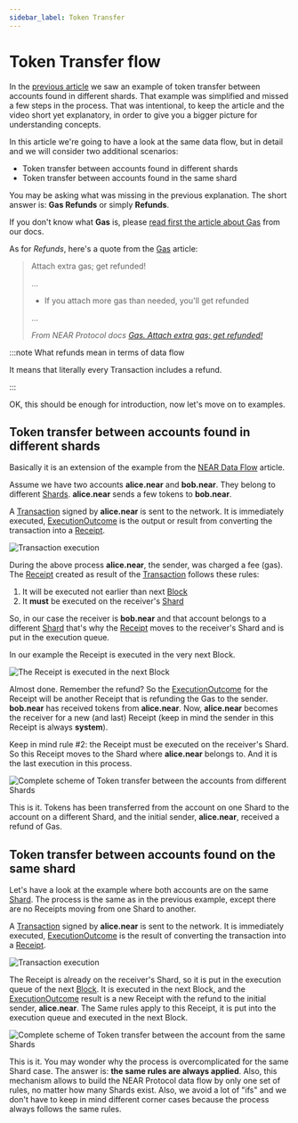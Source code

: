 ```yaml
---
sidebar_label: Token Transfer
---
```


# Token Transfer flow

In the [previous article](near-data-flow.md) we saw an example of token transfer between accounts found in different shards. That example was simplified and missed a few steps in the process. That was intentional, to keep the article and the video short yet explanatory, in order to give you a bigger picture for understanding concepts.

In this article we're going to have a look at the same data flow, but in detail and we will consider two additional scenarios:

- Token transfer between accounts found in different shards
- Token transfer between accounts found in the same shard

You may be asking what was missing in the previous explanation. The short answer is: **Gas Refunds** or simply **Refunds**.

If you don't know what **Gas** is, please [read first the article about Gas](https://docs.near.org/concepts/protocol/gas) from our docs.

As for *Refunds*, here's a quote from the [Gas](https://docs.near.org/concepts/protocol/gas) article:

> Attach extra gas; get refunded!
>
> ...
>
> - If you attach more gas than needed, you'll get refunded
>
> ...
>
> *From NEAR Protocol docs [Gas. Attach extra gas; get refunded!](https://docs.near.org/concepts/protocol/gas#attach-extra-gas-get-refunded)*


:::note What refunds mean in terms of data flow

It means that literally every Transaction includes a refund.

:::

OK, this should be enough for introduction, now let's move on to examples.


## Token transfer between accounts found in different shards

Basically it is an extension of the example from the [NEAR Data Flow](near-data-flow.md) article.

Assume we have two accounts **alice.near** and **bob.near**. They belong to different [Shards](https://docs.near.org/develop/lake/structures/shard). **alice.near** sends a few tokens to **bob.near**.

A [Transaction](https://docs.near.org/develop/lake/structures/transaction) signed by **alice.near** is sent to the network. It is immediately executed, [ExecutionOutcome](https://docs.near.org/develop/lake/structures/execution-outcome) is the output or result from converting the transaction into a [Receipt](https://docs.near.org/develop/lake/structures/receipt).

![Transaction execution](/docs/flow/03-tx-outcome-receipt.png)

During the above process **alice.near**, the sender, was charged a fee (gas). The [Receipt](https://docs.near.org/develop/lake/structures/receipt) created as result of the [Transaction](https://docs.near.org/develop/lake/structures/transaction) follows these rules:

1. It will be executed not earlier than next [Block](https://docs.near.org/develop/lake/structures/block)
2. It **must** be executed on the receiver's [Shard](https://docs.near.org/develop/lake/structures/shard)

So, in our case the receiver is **bob.near** and that account belongs to a different [Shard](https://docs.near.org/develop/lake/structures/shard) that's why the [Receipt](https://docs.near.org/develop/lake/structures/receipt) moves to the receiver's Shard and is put in the execution queue.

In our example the Receipt is executed in the very next Block.

![The Receipt is executed in the next Block](/docs/flow/04-send-nears-flow.png)

Almost done. Remember the refund? So the [ExecutionOutcome](https://docs.near.org/develop/lake/structures/execution-outcome) for the Receipt will be another Receipt that is refunding the Gas to the sender. **bob.near** has received tokens from **alice.near**. Now, **alice.near** becomes the receiver for a new (and last) Receipt (keep in mind the sender in this Receipt is always **system**).

Keep in mind rule #2: the Receipt must be executed on the receiver's Shard. So this Receipt moves to the Shard where **alice.near** belongs to. And it is the last execution in this process.

![Complete scheme of Token transfer between the accounts from different Shards](/docs/flow-token-transfer/01-diff-shards-complete.png)

This is it. Tokens has been transferred from the account on one Shard to the account on a different Shard, and the initial sender, **alice.near**, received a refund of Gas.


## Token transfer between accounts found on the same shard

Let's have a look at the example where both accounts are on the same [Shard](https://docs.near.org/develop/lake/structures/shard). The process is the same as in the previous example, except there are no Receipts moving from one Shard to another.

A [Transaction](https://docs.near.org/develop/lake/structures/transaction) signed by **alice.near** is sent to the network. It is immediately executed, [ExecutionOutcome](https://docs.near.org/develop/lake/structures/execution-outcome) is the result of converting the transaction into a [Receipt](https://docs.near.org/develop/lake/structures/receipt).

![Transaction execution](/docs/flow/03-tx-outcome-receipt.png)

The Receipt is already on the receiver's Shard, so it is put in the execution queue of the next [Block](https://docs.near.org/develop/lake/structures/block). It is executed in the next Block, and the [ExecutionOutcome](https://docs.near.org/develop/lake/structures/execution-outcome) result is a new Receipt with the refund to the initial sender, **alice.near**. 
The Same rules apply to this Receipt, it is put into the execution queue and executed in the next Block.

![Complete scheme of Token transfer between the account from the same Shards](/docs/flow-token-transfer/02-same-shard-complete.png)

This is it. You may wonder why the process is overcomplicated for the same Shard case. The answer is: **the same rules are always applied**. Also, this mechanism allows to build the NEAR Protocol data flow by only one set of rules, no matter how many Shards exist. Also, we avoid a lot of "ifs" and we don't have to keep in mind different corner cases because the process always follows the same rules.

